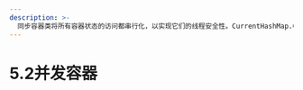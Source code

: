 ```yaml
---
description: >-
  同步容器类将所有容器状态的访问都串行化，以实现它们的线程安全性。CurrentHashMap.CopyOnWriteList.Queue和BlockingQueue.
---
```


# 5.2并发容器

